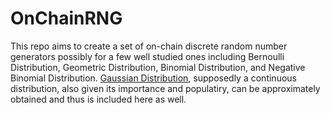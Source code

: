 # OnChainRNG
This repo aims to create a set of on-chain discrete random number generators possibly for a few well studied ones including Bernoulli Distribution, Geometric Distribution, Binomial Distribution, and Negative Binomial Distribution. [Gaussian Distribution](https://github.com/simontianx/OnChainRNG/tree/main/GaussianRNG), supposedly a continuous distribution, also given its importance and populatiry, can be approximately obtained and thus is included here as well.
